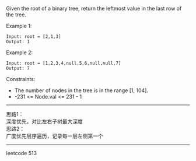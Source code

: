 Given the root of a binary tree, return the leftmost value in the last row of the tree.



Example 1:

```
Input: root = [2,1,3]
Output: 1
```

Example 2:

```
Input: root = [1,2,3,4,null,5,6,null,null,7]
Output: 7
```

Constraints:

 - The number of nodes in the tree is in the range [1, 104].
 - -231 <= Node.val <= 231 - 1

----

思路1：<br>
深度优先，对比左右子树最大深度<br>
思路2：<br>
广度优先层序遍历，记录每一层左侧第一个<br>

----

leetcode 513